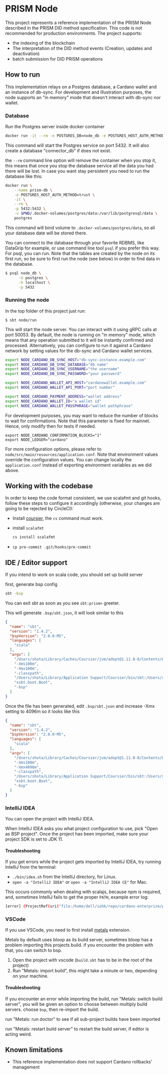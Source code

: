 # PRISM Node

This project represents a reference implementation of the PRISM Node described in the PRISM DID method specification.
This code is not recommended for production environments. The project supports:
- the indexing of the blockchain
- The interpretation of the DID method events (Creation, updates and deactivation)
- batch submission for DID PRISM operations

## How to run

This implementation relays on a Postgres database, a Cardano wallet and an instance of db-sync.
For development and illustration purposes, the node supports an "in memory" mode that doesn't interact with db-sync nor wallet.

### Database

Run the Postgres server inside docker container

```bash
docker run -it --rm -e POSTGRES_DB=node_db -e POSTGRES_HOST_AUTH_METHOD=trust -p 5432:5432 postgres
```

This command will start the Postgres service on port 5432. It will also create a database "connector_db" if does not exist.

the `--rm` command line option will remove the container when you stop it, this means that once you stop the database service all the data you had there will be lost. In case you want stay persistent you need to run the database like this:

```bash
docker run \
    --name prism-db \
    -e POSTGRES_HOST_AUTH_METHOD=trust \
    -it \
    --rm \
    -p 5432:5432 \
    -v $PWD/.docker-volumes/postgres/data:/var/lib/postgresql/data \
    postgres
```

This command will bind volume to `.docker-volumes/postgres/data`, so all your database date will be stored there.

You can connect to the database through your favorite RDBMS, like DataGrip for example, or use command line tool `psql` if you prefer this way.
For psql, you can run. Note that the tables are created by the node on its first run, so be sure to first run the node (see below) in order to find data in the database.

```bash
$ psql node_db \
      -U postgres \
      -h localhost \
      -p 5432
```

### Running the node

In the top folder of this project just run:

```
$ sbt node/run
```

This will start the node server. You can interact with it using gRPC calls at port 50053.
By default, the node is running on "in memory" mode, which means that any operation submitted to it will be instantly confirmed and processed.
Alternatively, you can configure to run it against a Cardano network by setting values for the db-sync and Cardano wallet services.

```bash
export NODE_CARDANO_DB_SYNC_HOST="db-sync-instance.example.com"
export NODE_CARDANO_DB_SYNC_DATABASE="db name"
export NODE_CARDANO_DB_SYNC_USERNAME="the username"
export NODE_CARDANO_DB_SYNC_PASSWORD="your password"

export NODE_CARDANO_WALLET_API_HOST="cardanowallet.example.com"
export NODE_CARDANO_WALLET_API_PORT="port number"

export NODE_CARDANO_PAYMENT_ADDRESS="wallet address"
export NODE_CARDANO_WALLET_ID="a wallet id"
export NODE_CARDANO_WALLET_PASSPHRASE="wallet pathphrase"
```

For development purposes, you may want to reduce the number of blocks to wait for confirmations. Note that this parameter is fixed for mainnet. Hence, only modify then for tests if needed.

```
export NODE_CARDANO_CONFIRMATION_BLOCKS="1"
export NODE_LEDGER="cardano"
```

For more configuration options, please refer to `node/src/main/resources/application.conf`. Note that environment values override the configuration values. You can change locally the `application.conf` instead of exporting environment variables as we did above.

## Working with the codebase

In order to keep the code format consistent, we use scalafmt and git hooks, follow these steps to configure it accordingly (otherwise, your changes are going to be rejected by CircleCI):

- Install [coursier](prism-backend/README.md#Install-coursier), the `cs` command must work.
- install `scalafmt`

   ```bash
   cs install scalafmt
   ```
- `cp pre-commit .git/hooks/pre-commit`


## IDE / Editor support

If you intend to work on scala code, you should set up build server

first, generate bsp config

```bash
sbt -bsp
```
You can exit sbt as soon as you see `sbt:prism>` greeter.

This will generate `.bsp/sbt.json`, it will look similar to this
```json
{
  "name": "sbt",
  "version": "1.4.2",
  "bspVersion": "2.0.0-M5",
  "languages": [
    "scala"
  ],
  "argv": [
    "/Users/shota/Library/Caches/Coursier/jvm/adopt@1.11.0-8/Contents/Home/bin/java",
    "-Xms100m",
    "-Xmx100m",
    "-classpath",
    "/Users/shota/Library/Application Support/Coursier/bin/sbt:/Users/shota/Library/Caches/Coursier/v1/https/repo1.maven.org/maven2/io/get-coursier/sbt/sbt-runner/0.2.0/sbt-runner-0.2.0.jar:/Users/shota/Library/Caches/Coursier/v1/https/repo1.maven.org/maven2/org/scala-sbt/sbt-launch/1.4.6/sbt-launch-1.4.6.jar",
    "xsbt.boot.Boot",
    "-bsp"
  ]
}
```

Once the file has been generated, edit `.bsp/sbt.json` and increase -Xmx setting to 4096m so it looks like this

```json
{
  "name": "sbt",
  "version": "1.4.2",
  "bspVersion": "2.0.0-M5",
  "languages": [
    "scala"
  ],
  "argv": [
    "/Users/shota/Library/Caches/Coursier/jvm/adopt@1.11.0-8/Contents/Home/bin/java",
    "-Xms100m",
    "-Xmx4096m",
    "-classpath",
    "/Users/shota/Library/Application Support/Coursier/bin/sbt:/Users/shota/Library/Caches/Coursier/v1/https/repo1.maven.org/maven2/io/get-coursier/sbt/sbt-runner/0.2.0/sbt-runner-0.2.0.jar:/Users/shota/Library/Caches/Coursier/v1/https/repo1.maven.org/maven2/org/scala-sbt/sbt-launch/1.4.6/sbt-launch-1.4.6.jar",
    "xsbt.boot.Boot",
    "-bsp"
  ]
}
```

### IntelliJ IDEA

You can open the project with IntelliJ IDEA.

When IntelliJ IDEA asks you what project configuration to use, pick "Open as BSP project". Once the project has been imported, make sure your project SDK is set to JDK 11.

#### Troubleshooting

If you get errors while the project gets imported by IntelliJ IDEA, try running IntelliJ from the terminal:
- `./bin/idea.sh` from the IntelliJ directory, for Linux.
- `open -a "IntelliJ IDEA"` or `open -a "IntelliJ IDEA CE"` for Mac.


This occurs commonly when dealing with scalajs, because npm is required, and, sometimes IntelliJ fails to get the proper `PATH`, example error log:

```bash
[error] (ProjectRef(uri("file:/home/dell/iohk/repo/cardano-enterprise/prism-sdk/"), "sdkJS") / ssExtractDependencies) java.io.IOException: Cannot run program "npm" (in directory "/home/dell/iohk/repo/cardano-enterprise/prism-sdk/js/target/scala-2.13/scalajs-bundler/main"): error=2, No such file or directory
```
### VSCode

If you use VSCode, you need to first install [metals](https://scalameta.org/metals/docs/editors/vscode.html#installation) extension.

Metals by default uses bloop as its build server, sometimes bloop has a problem importing this projects build. if you encounter the problem with that, you can switch to bsp.

1. Open the project with vscode (`build.sbt` has to be in the root of the project)
2. Run "Metals: import build", this might take a minute or two, depending on your machine.

#### Troubleshooting

If you encounter an error while importing the build, run "Metals: switch build server", you will be given an option to choose between multiply build servers. choose `bsp`, then re-import the build.

run "Metals: run doctor" to see if all sub-project builds have been imported

run "Metals: restart build server" to restart the build server, if editor is acting weird.

## Known limitations

- This reference implementation does not support Cardano rollbacks' management


